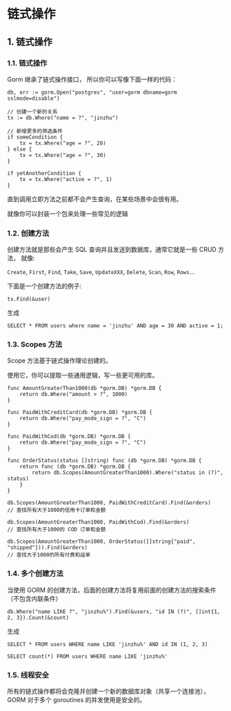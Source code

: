 # 链式操作

## 1. 链式操作 <a id="&#x94FE;&#x5F0F;&#x64CD;&#x4F5C;"></a>

### 1.1. 链式操作 <a id="&#x94FE;&#x5F0F;&#x64CD;&#x4F5C;_1"></a>

Gorm 继承了链式操作接口， 所以你可以写像下面一样的代码：

```text
db, err := gorm.Open("postgres", "user=gorm dbname=gorm sslmode=disable")

// 创建一个新的关系
tx := db.Where("name = ?", "jinzhu")

// 新增更多的筛选条件
if someCondition {
    tx = tx.Where("age = ?", 20)
} else {
    tx = tx.Where("age = ?", 30)
}

if yetAnotherCondition {
    tx = tx.Where("active = ?", 1)
}
```

直到调用立即方法之前都不会产生查询，在某些场景中会很有用。

就像你可以封装一个包来处理一些常见的逻辑

### 1.2. 创建方法 <a id="&#x521B;&#x5EFA;&#x65B9;&#x6CD5;"></a>

创建方法就是那些会产生 SQL 查询并且发送到数据库，通常它就是一些 CRUD 方法， 就像:

`Create`, `First`, `Find`, `Take`, `Save`, `UpdateXXX`, `Delete`, `Scan`, `Row`, `Rows`...

下面是一个创建方法的例子:

```text
tx.Find(&user)
```

生成

```text
SELECT * FROM users where name = 'jinzhu' AND age = 30 AND active = 1;
```

### 1.3. Scopes 方法 <a id="scopes-&#x65B9;&#x6CD5;"></a>

Scope 方法基于链式操作理论创建的。

使用它，你可以提取一些通用逻辑，写一些更可用的库。

```text
func AmountGreaterThan1000(db *gorm.DB) *gorm.DB {
    return db.Where("amount > ?", 1000)
}

func PaidWithCreditCard(db *gorm.DB) *gorm.DB {
    return db.Where("pay_mode_sign = ?", "C")
}

func PaidWithCod(db *gorm.DB) *gorm.DB {
    return db.Where("pay_mode_sign = ?", "C")
}

func OrderStatus(status []string) func (db *gorm.DB) *gorm.DB {
    return func (db *gorm.DB) *gorm.DB {
        return db.Scopes(AmountGreaterThan1000).Where("status in (?)", status)
    }
}

db.Scopes(AmountGreaterThan1000, PaidWithCreditCard).Find(&orders)
// 查找所有大于1000的信用卡订单和金额

db.Scopes(AmountGreaterThan1000, PaidWithCod).Find(&orders)
// 查找所有大于1000的 COD 订单和金额

db.Scopes(AmountGreaterThan1000, OrderStatus([]string{"paid", "shipped"})).Find(&orders)
// 查找大于1000的所有付费和运单
```

### 1.4. 多个创建方法 <a id="&#x591A;&#x4E2A;&#x521B;&#x5EFA;&#x65B9;&#x6CD5;"></a>

当使用 GORM 的创建方法，后面的创建方法将复用前面的创建方法的搜索条件（不包含内联条件）

```text
db.Where("name LIKE ?", "jinzhu%").Find(&users, "id IN (?)", []int{1, 2, 3}).Count(&count)
```

生成

```text
SELECT * FROM users WHERE name LIKE 'jinzhu%' AND id IN (1, 2, 3)

SELECT count(*) FROM users WHERE name LIKE 'jinzhu%'
```

### 1.5. 线程安全 <a id="&#x7EBF;&#x7A0B;&#x5B89;&#x5168;"></a>

所有的链式操作都将会克隆并创建一个新的数据库对象（共享一个连接池），GORM 对于多个 goroutines 的并发使用是安全的。

